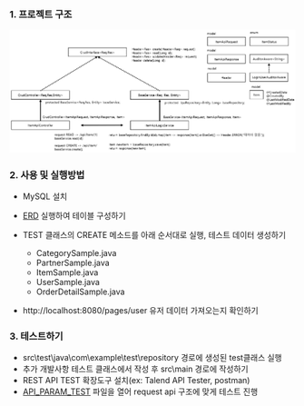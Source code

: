 
### 1. 프로젝트 구조

![diagram](/diagram1.PNG)

### 2. 사용 및 실행방법

- MySQL 설치
- [ERD](/erd_script.txt) 실행하여 테이블 구성하기
- TEST 클래스의 CREATE 메소드를 아래 순서대로 실행, 테스트 데이터 생성하기 
	- CategorySample.java
	- PartnerSample.java
	- ItemSample.java
	- UserSample.java
	- OrderDetailSample.java

- http://localhost:8080/pages/user 유저 데이터 가져오는지 확인하기

### 3. 테스트하기

- src\test\java\com\example\test\repository 경로에 생성된 test클래스 실행
- 추가 개발사항 테스트 클래스에서 작성 후 src\main 경로에 작성하기
- REST API TEST 확장도구 설치(ex: Talend API Tester, postman)
- [API_PARAM_TEST](/restapiParam.txt) 파일을 열어 request api 구조에 맞게 테스트 진행
 

